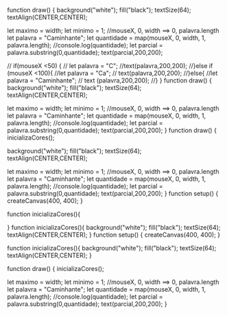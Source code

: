 function draw() {
  background("white");
  fill("black");
  textSize(64);
  textAlign(CENTER,CENTER);
  
  let maximo = width;
  let minimo = 1;
  //mouseX, 0, width ==> 0, palavra.length
  let palavra = "Caminhante";
  let quantidade = map(mouseX, 0, width, 1, palavra.length);
  //console.log(quantidade);
  let parcial = palavra.substring(0,quantidade);
  text(parcial,200,200);
  
  // if(mouseX <50) {
  // let palavra = "C";
  //text(palavra,200,200);
  //}else if (mouseX <100){
  //let palavra = "Ca";
  // text(palavra,200,200);
  //}else{
  //let palavra = "Caminhante";
  // text (palavra,200,200);
  //}
}
function draw() {
  background("white");
  fill("black");
  textSize(64);
  textAlign(CENTER,CENTER);
  
  let maximo = width;
  let minimo = 1;
  //mouseX, 0, width ==> 0, palavra.length
  let palavra = "Caminhante";
  let quantidade = map(mouseX, 0, width, 1, palavra.length);
  //console.log(quantidade);
  let parcial = palavra.substring(0,quantidade);
  text(parcial,200,200);
}
function draw() {
  inicializaCores();
  
  background("white");
  fill("black");
  textSize(64);
  textAlign(CENTER,CENTER);
  
  let maximo = width;
  let minimo = 1;
  //mouseX, 0, width ==> 0, palavra.length
  let palavra = "Caminhante";
  let quantidade = map(mouseX, 0, width, 1, palavra.length);
  //console.log(quantidade);
  let parcial = palavra.substring(0,quantidade);
  text(parcial,200,200);
}
function setup() {
  createCanvas(400, 400);
}

function inicializaCores(){
  
}
function inicializaCores(){
  background("white");
  fill("black");
  textSize(64);
  textAlign(CENTER,CENTER);
}
function setup() {
  createCanvas(400, 400);
}

function inicializaCores(){
  background("white");
  fill("black");
  textSize(64);
  textAlign(CENTER,CENTER);
}

function draw() {
  inicializaCores();
  
  let maximo = width;
  let minimo = 1;
  //mouseX, 0, width ==> 0, palavra.length
  let palavra = "Caminhante";
  let quantidade = map(mouseX, 0, width, 1, palavra.length);
  //console.log(quantidade);
  let parcial = palavra.substring(0,quantidade);
  text(parcial,200,200);
}


